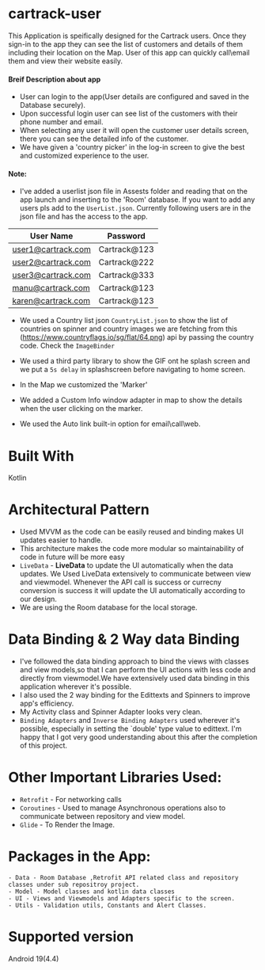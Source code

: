 # cartrack-user
This Application is speifically designed for the Cartrack users. Once they sign-in to the app they can see the list of customers and details of them including their location on the Map. User of this app can quickly call\email them and view their website easily.

#### Breif Description about app
- User can login to the app(User details are configured and saved in the Database securely).
- Upon successful login user can see list of the customers with their phone number and email.
- When selecting any user it will open the customer user details screen, there you can see the detailed info of the customer.
- We have given a 'country picker' in the log-in screen to give the best and customized experience to the user.



#### Note:
- I've added a userlist json file in Assests folder and reading that on the app launch and inserting to the 'Room' database. If you want to add any users pls add to the `UserList.json`. Currently following users are in the json file and has the access to the app.

| User Name           | Password      |
| ------------------- | ------------- |
| user1@cartrack.com  | Cartrack@123  |
| user2@cartrack.com  | Cartrack@222  |
| user3@cartrack.com  | Cartrack@333  |
| manu@cartrack.com   | Cartrack@123  |
| karen@cartrack.com  | Cartrack@123  |


- We used a Country list json `CountryList.json` to show the list of countries on spinner and country images we are fetching from this (https://www.countryflags.io/sg/flat/64.png) api by passing the country code. Check the `ImageBinder`


- We used a third party library to show the GIF ont he splash screen and we put a `5s delay` in splashscreen before navigating to home screen.
- In the Map we customized the 'Marker'
- We added a Custom Info window adapter in map to show the details when the user clicking on the marker.
- We used the Auto link built-in option for email\call\web.

# Built With
  Kotlin

# Architectural Pattern
- Used MVVM as the code can be easily reused and binding makes UI updates easier to handle. 
- This architecture makes the code more modular so maintainability of code in future will be more easy
- `LiveData` - **LiveData** to update the UI automatically when the data updates. We Used LiveData extensively to communicate between view and viewmodel. Whenever the API call is success or currecny conversion is success it will update the UI automatically according to our design.
- We are using the Room database for the local storage.



#  Data Binding & 2 Way data Binding
- I've followed the data binding approach to bind the views with classes and view models,so that I can perform the UI actions with less code and directly from viewmodel.We have extensively used data binding in this application wherever it's possible. 
- I also used the 2 way binding for the Edittexts and Spinners to improve app's efficiency. 
- My Activity class and Spinner Adapter looks very clean.
- `Binding Adapters` and `Inverse Binding Adapters` used wherever it's possible, especially in setting the `double' type value to edittext. I'm happy that I got very good understanding about this after the completion of this project. 
    
# Other Important Libraries Used:
- `Retrofit` - For networking calls
- `Coroutines` - Used to manage Asynchronous operations also to communicate between repository and view model.
- `Glide` - To Render the Image.
 # Packages in the App:
    - Data - Room Database ,Retrofit API related class and repository classes under sub repositroy project.
    - Model - Model classes and kotlin data classes
    - UI - Views and Viewmodels and Adapters specific to the screen.
    - Utils - Validation utils, Constants and Alert Classes.
    
# Supported version
Android 19(4.4)
